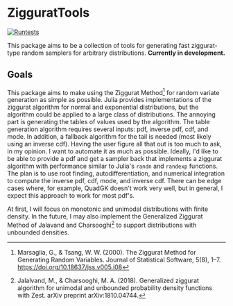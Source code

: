 # ZigguratTools
[![Runtests](https://github.com/npbarnes/ZigguratTools/actions/workflows/Runtests.yml/badge.svg)](https://github.com/npbarnes/ZigguratTools/actions/workflows/Runtests.yml)

This package aims to be a collection of tools for generating fast ziggurat-type random samplers for arbitrary distributions. **Currently in development.**

## Goals

This package aims to make using the Ziggurat Method[^1] for random variate generation as simple as possible. Julia provides implementations of the ziggurat algorithm for normal and exponential distributions, but the algorithm could be applied to a large class of distributions. The annoying part is generating the tables of values used by the algorithm. The table generation algorithm requires several inputs: pdf, inverse pdf, cdf, and mode. In addition, a fallback algorithm for the tail is needed (most likely using an inverse cdf). Having the user figure all that out is too much to ask, in my opinion. I want to automate it as much as possible. Ideally, I'd like to be able to provide a pdf and get a sampler back that implements a ziggurat algorithm with performance similar to Julia's `randn` and `randexp` functions. The plan is to use root finding, autodifferentiation, and numerical integration to compute the inverse pdf, cdf, mode, and inverse cdf. There can be edge cases where, for example, QuadGK doesn't work very well, but in general, I expect this approach to work for most pdf's. 

At first, I will focus on monotonic and unimodal distributions with finite density. In the future, I may also implement the Generalized Ziggurat Method of Jalavand and Charsooghi[^2] to support distributions with unbounded densities.

[^1]: Marsaglia, G., & Tsang, W. W. (2000). The Ziggurat Method for Generating Random Variables. Journal of Statistical Software, 5(8), 1–7. https://doi.org/10.18637/jss.v005.i08
[^2]: Jalalvand, M., & Charsooghi, M. A. (2018). Generalized ziggurat algorithm for unimodal and unbounded probability density functions with Zest. arXiv preprint arXiv:1810.04744.
